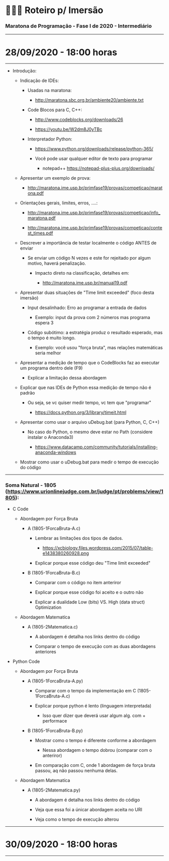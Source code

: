 # :blue_book::green_book::notebook: Roteiro p/ Imersão 


### Maratona de Programação - Fase I de 2020 - Intermediário

*****

# 28/09/2020 - 18:00 horas

*****

- Introdução:

	- Indicação de IDEs:

		- Usadas na maratona: 

			- http://maratona.sbc.org.br/ambiente20/ambiente.txt

		- Code Blocos para C, C++:

			- http://www.codeblocks.org/downloads/26

			- https://youtu.be/W2dm8J0yTBc

		- Interpretador Python:

			- https://www.python.org/downloads/release/python-365/

			- Você pode usar qualquer editor de texto para programar 

				- notepad++ https://notepad-plus-plus.org/downloads/

	- Apresentar um exemplo de prova:

		- http://maratona.ime.usp.br/primfase19/provas/competicao/maratona.pdf

	- Orientações gerais, limítes, erros, ....:

		- http://maratona.ime.usp.br/primfase19/provas/competicao/info_maratona.pdf

		- http://maratona.ime.usp.br/primfase19/provas/competicao/contest_times.pdf

	- Descrever a importância de testar localmente o código ANTES de enviar

		- Se enviar um código N vezes e este for rejeitado por algum motivo, haverá penalização.

			- Impacto direto na classificação, detalhes em:

				- http://maratona.ime.usp.br/manual19.pdf

	- Apresentar duas situações de "Time limit exceeded" (foco desta imersão)

		- Input desalinhado: Erro ao programar a entrada de dados 

			- Exemplo: input da prova com 2 números mas programa espera 3

		- Código subótimo: a estratégia produz o resultado esperado, mas o tempo é muito longo.

			- Exemplo: você usou "força bruta", mas relações matemáticas seria melhor

	- Apresentar a medição de tempo que o CodeBlocks faz ao executar um programa dentro dele (F9)

		- Explicar a limitação dessa abordagem

	- Explicar que nas IDEs de Python essa medição de tempo não é padrão 

		- Ou seja, se vc quiser medir tempo, vc tem que "programar"

			- https://docs.python.org/3/library/timeit.html

	- Apresentar como usar o arquivo uDebug.bat (para Python, C, C++)

		- No caso do Python, o mesmo deve estar no Path (considere instalar o Anaconda3)

			- https://www.datacamp.com/community/tutorials/installing-anaconda-windows

	- Mostrar como usar o uDebug.bat para medir o tempo de execução do código


*********


### Soma Natural - 1805 (https://www.urionlinejudge.com.br/judge/pt/problems/view/1805):


- C Code

	- Abordagem por Força Bruta

		- A (1805-1ForcaBruta-A.c)

			- Lembrar as limitações dos tipos de dados.

				- https://xcbiology.files.wordpress.com/2015/07/table-e1438380260928.png

			- Explicar porque esse código deu "Time limit exceeded"

		- B (1805-1ForcaBruta-B.c)

			- Comparar com o código no item anteriror

			- Explicar porque esse código foi aceito e o outro não
			
			- Explicar a dualidade Low (bits) VS. High (data struct) Optimization

	- Abordagem Matematíca 

		- A (1805-2Matematica.c)

			- A abordagem é detalha nos links dentro do código

			- Comparar o tempo de execução com as duas abordagens anteriores

- Python Code

	- Abordagem por Força Bruta

		- A (1805-1ForcaBruta-A.py)

			- Comparar com o tempo da implementação em C (1805-1ForcaBruta-A.c)

			- Explicar porque python é lento (linguagem interpretada)

				- Isso quer dizer que deverá usar algum alg. com + performace

		- B (1805-1ForcaBruta-B.py)

			- Mostrar como o tempo é diferente conforme a abordagem

				- Nessa abordagem o tempo dobrou (comparar com o anteriror)

			- Em comparação com C, onde 1 abordagem de força bruta passou, aq não passou nenhuma delas.

	- Abordagem Matematíca

		- A (1805-2Matematica.py)

			- A abordagem é detalha nos links dentro do código

			- Veja que essa foi a únicar abordagem aceita no URI

			- Veja como o tempo de execução alterou



*********

# 30/09/2020 - 18:00 horas

*********











